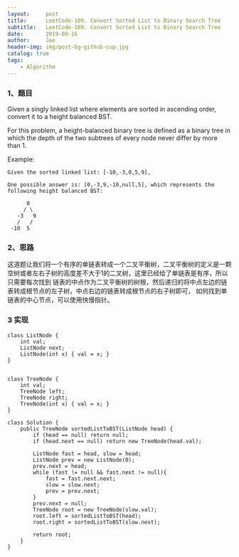 ```yaml
---
layout:     post
title:      LeetCode-109. Convert Sorted List to Binary Search Tree
subtitle:   LeetCode-109. Convert Sorted List to Binary Search Tree
date:       2019-09-16
author:     Jae
header-img: img/post-bg-github-cup.jpg
catalog: true
tags:
    - Algorithm
---
```


### 1、题目

Given a singly linked list where elements are sorted in ascending order, convert it to a height balanced BST.

For this problem, a height-balanced binary tree is defined as a binary tree in which the depth of the two subtrees of every node never differ by more than 1.

Example:

    Given the sorted linked list: [-10,-3,0,5,9],

    One possible answer is: [0,-3,9,-10,null,5], which represents the following height balanced BST:

          0
         / \
       -3   9
       /   /
     -10  5

### 2、思路

这道题让我们将一个有序的单链表转成一个二叉平衡树，二叉平衡树的定义是一颗空树或者左右子树的高度差不大于1的二叉树，这里已经给了单链表是有序，所以只需要每次找到
链表的中点作为二叉平衡树的树根，然后递归的将中点左边的链表转成根节点的左子树，中点右边的链表转成根节点的右子树即可，
如何找到单链表的中心节点，可以使用快慢指针。

### 3 实现

    class ListNode {
        int val;
        ListNode next;
        ListNode(int x) { val = x; }
    }


    class TreeNode {
        int val;
        TreeNode left;
        TreeNode right;
        TreeNode(int x) { val = x; }
    }

    class Solution {
        public TreeNode sortedListToBST(ListNode head) {
            if (head == null) return null;
            if (head.next == null) return new TreeNode(head.val);

            ListNode fast = head, slow = head;
            ListNode prev = new ListNode(0);
            prev.next = head;
            while (fast != null && fast.next != null){
                fast = fast.next.next;
                slow = slow.next;
                prev = prev.next;
            }
            prev.next = null;
            TreeNode root = new TreeNode(slow.val);
            root.left = sortedListToBST(head);
            root.right = sortedListToBST(slow.next);

            return root;
        }
    }

